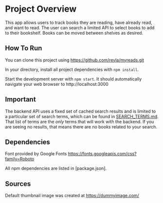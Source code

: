 # Project Overview

This app allows users to track books they are reading, have already read, and want to read. The user can search a limited API to select books to add to their bookshelf. Books can be moved between shelves as desired.

## How To Run

You can clone this project using https://github.com/reyla/myreads.git

In your directory, install all project dependencies with `npm install`.

Start the development server with `npm start`. It should automatically navigate your web browser to http://localhost:3000

## Important
The backend API uses a fixed set of cached search results and is limited to a particular set of search terms, which can be found in [SEARCH_TERMS.md](SEARCH_TERMS.md). That list of terms are the _only_ terms that will work with the backend. If you are seeing no results, that means there are no books related to your search.

## Dependencies

Font provided by Google Fonts https://fonts.googleapis.com/css?family=Roboto

All npm dependencies are listed in [package.json]. 

## Sources

Default thumbnail image was created at https://dummyimage.com/ 


